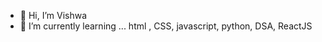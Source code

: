 - 👋 Hi, I’m Vishwa
- 🌱 I’m currently learning ... html , CSS, javascript, python, DSA, ReactJS

<!---
vishwadoshi-19/vishwadoshi-19 is a ✨ special ✨ repository because its `README.md` (this file) appears on your GitHub profile.
You can click the Preview link to take a look at your changes.
--->
